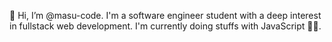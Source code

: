 👋 Hi, I’m @masu-code. I'm a software engineer student with a deep interest in fullstack web development. I'm currently doing stuffs with JavaScript 👨‍💻.
